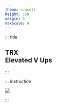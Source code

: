 ```yaml
---
theme: consult
height: 550
margin: 0
maxScale: 4
---
```

<!-- slide template="[[gym-ex]]" -->

::: title
## TRX<br> Elevated V Ups
:::

::: instruction

![](https://thumbs.gfycat.com/EsteemedAbleAssassinbug-size_restricted.gif)

:::